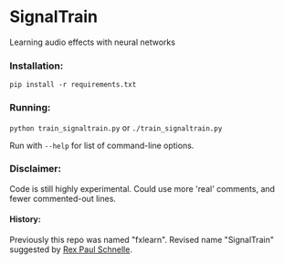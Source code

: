# SignalTrain

Learning audio effects with neural networks


### Installation:
`pip install -r requirements.txt`

### Running:
`python train_signaltrain.py` or `./train_signaltrain.py`

Run with `--help` for list of command-line options.

### Disclaimer:
Code is still highly experimental. Could use more 'real' comments, and fewer commented-out lines. 

#### History:
Previously this repo was named "fxlearn".  Revised name "SignalTrain" suggested by [Rex Paul Schnelle](https://rexmusic.us/).
